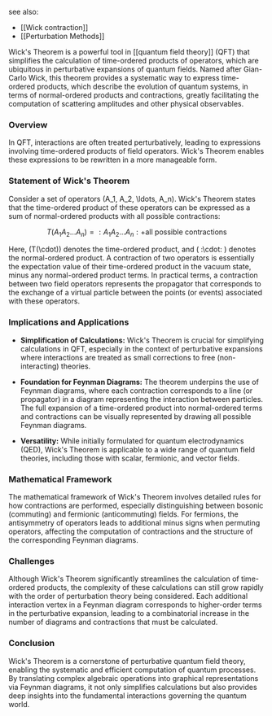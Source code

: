 see also:
- [[Wick contraction]]
- [[Perturbation Methods]]

Wick's Theorem is a powerful tool in [[quantum field theory]] (QFT) that simplifies the calculation of time-ordered products of operators, which are ubiquitous in perturbative expansions of quantum fields. Named after Gian-Carlo Wick, this theorem provides a systematic way to express time-ordered products, which describe the evolution of quantum systems, in terms of normal-ordered products and contractions, greatly facilitating the computation of scattering amplitudes and other physical observables.

### Overview

In QFT, interactions are often treated perturbatively, leading to expressions involving time-ordered products of field operators. Wick's Theorem enables these expressions to be rewritten in a more manageable form. 

### Statement of Wick's Theorem

Consider a set of operators \(A_1, A_2, \ldots, A_n\). Wick's Theorem states that the time-ordered product of these operators can be expressed as a sum of normal-ordered products with all possible contractions:

$$
T(A_1 A_2 \ldots A_n) = :A_1 A_2 \ldots A_n: + \text{all possible contractions}
$$

Here, \(T(\cdot)\) denotes the time-ordered product, and \( :\cdot: \) denotes the normal-ordered product. A contraction of two operators is essentially the expectation value of their time-ordered product in the vacuum state, minus any normal-ordered product terms. In practical terms, a contraction between two field operators represents the propagator that corresponds to the exchange of a virtual particle between the points (or events) associated with these operators.

### Implications and Applications

- **Simplification of Calculations:** Wick's Theorem is crucial for simplifying calculations in QFT, especially in the context of perturbative expansions where interactions are treated as small corrections to free (non-interacting) theories.

- **Foundation for Feynman Diagrams:** The theorem underpins the use of Feynman diagrams, where each contraction corresponds to a line (or propagator) in a diagram representing the interaction between particles. The full expansion of a time-ordered product into normal-ordered terms and contractions can be visually represented by drawing all possible Feynman diagrams.

- **Versatility:** While initially formulated for quantum electrodynamics (QED), Wick's Theorem is applicable to a wide range of quantum field theories, including those with scalar, fermionic, and vector fields.

### Mathematical Framework

The mathematical framework of Wick's Theorem involves detailed rules for how contractions are performed, especially distinguishing between bosonic (commuting) and fermionic (anticommuting) fields. For fermions, the antisymmetry of operators leads to additional minus signs when permuting operators, affecting the computation of contractions and the structure of the corresponding Feynman diagrams.

### Challenges

Although Wick's Theorem significantly streamlines the calculation of time-ordered products, the complexity of these calculations can still grow rapidly with the order of perturbation theory being considered. Each additional interaction vertex in a Feynman diagram corresponds to higher-order terms in the perturbative expansion, leading to a combinatorial increase in the number of diagrams and contractions that must be calculated.

### Conclusion

Wick's Theorem is a cornerstone of perturbative quantum field theory, enabling the systematic and efficient computation of quantum processes. By translating complex algebraic operations into graphical representations via Feynman diagrams, it not only simplifies calculations but also provides deep insights into the fundamental interactions governing the quantum world.